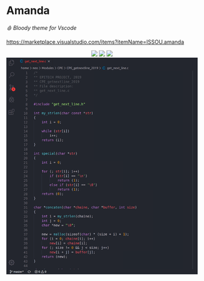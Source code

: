 # Amanda
*🩸 Bloody theme for Vscode*

https://marketplace.visualstudio.com/items?itemName=ISSOU.amanda

<div align="center">
  <img src="https://img.shields.io/badge/Release-V1.6.7-success?style=for-the-badge&logo=github&colorA=2b303b&colorB=96E072"">
  <img src="https://vsmarketplacebadge.apphb.com/downloads-short/ISSOU.amanda.svg?style=for-the-badge&logo=docusign&logoColor=white&colorA=2b303b&colorB=96E072">
  <img src="https://vsmarketplacebadge.apphb.com/rating-star/ISSOU.amanda.svg?style=for-the-badge&logo=reverbnation&logoColor=white&colorA=2b303b&colorB=FFE66D">
    <img src="https://github.com/Neotoxic-off/Amanda/raw/master/images/theme.png">
<div/>
